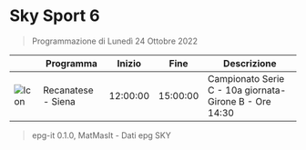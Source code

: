 # Sky Sport 6
> Programmazione di Lunedì 24 Ottobre 2022

||Programma|Inizio|Fine|Descrizione|
|---|---|---|---|---|
|![Icon](https://guidatv.sky.it/uuid/f6e4584c-2515-4296-8faf-afc7cb93b3b7/cover?md5ChecksumParam=94e8aa3dec324ffbc5cf8dd3406d04bd)|Recanatese - Siena|12:00:00|15:00:00|Campionato Serie C - 10a giornata- Girone B - Ore 14:30



 > epg-it 0.1.0, MatMasIt - Dati epg SKY